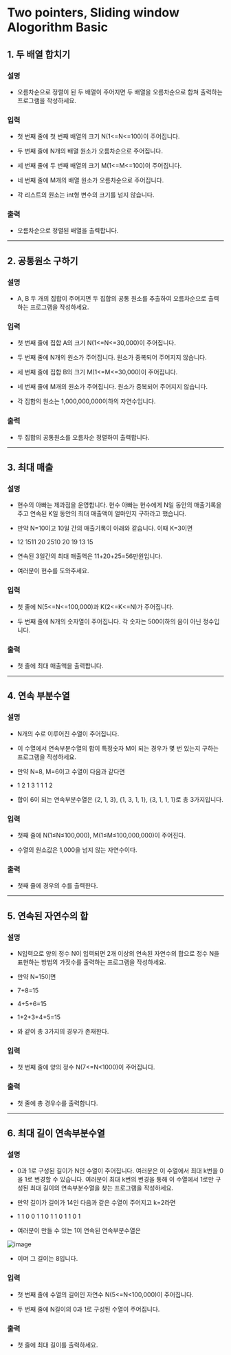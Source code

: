 # Two pointers, Sliding window Alogorithm Basic
## 1. 두 배열 합치기
### 설명

- 오름차순으로 정렬이 된 두 배열이 주어지면 두 배열을 오름차순으로 합쳐 출력하는 프로그램을 작성하세요.


### 입력
- 첫 번째 줄에 첫 번째 배열의 크기 N(1<=N<=100)이 주어집니다.

- 두 번째 줄에 N개의 배열 원소가 오름차순으로 주어집니다.

- 세 번째 줄에 두 번째 배열의 크기 M(1<=M<=100)이 주어집니다.

- 네 번째 줄에 M개의 배열 원소가 오름차순으로 주어집니다.

- 각 리스트의 원소는 int형 변수의 크기를 넘지 않습니다.


### 출력
- 오름차순으로 정렬된 배열을 출력합니다.



___
## 2. 공통원소 구하기
### 설명

- A, B 두 개의 집합이 주어지면 두 집합의 공통 원소를 추출하여 오름차순으로 출력하는 프로그램을 작성하세요.


### 입력
- 첫 번째 줄에 집합 A의 크기 N(1<=N<=30,000)이 주어집니다.

- 두 번째 줄에 N개의 원소가 주어집니다. 원소가 중복되어 주어지지 않습니다.

- 세 번째 줄에 집합 B의 크기 M(1<=M<=30,000)이 주어집니다.

- 네 번째 줄에 M개의 원소가 주어집니다. 원소가 중복되어 주어지지 않습니다.

- 각 집합의 원소는 1,000,000,000이하의 자연수입니다.


### 출력
- 두 집합의 공통원소를 오름차순 정렬하여 출력합니다.



___
## 3. 최대 매출
### 설명

- 현수의 아빠는 제과점을 운영합니다. 현수 아빠는 현수에게 N일 동안의 매출기록을 주고 연속된 K일 동안의 최대 매출액이 얼마인지 구하라고 했습니다.

- 만약 N=10이고 10일 간의 매출기록이 아래와 같습니다. 이때 K=3이면

- 12 1511 20 2510 20 19 13 15

- 연속된 3일간의 최대 매출액은 11+20+25=56만원입니다.

- 여러분이 현수를 도와주세요.


### 입력
- 첫 줄에 N(5<=N<=100,000)과 K(2<=K<=N)가 주어집니다.

- 두 번째 줄에 N개의 숫자열이 주어집니다. 각 숫자는 500이하의 음이 아닌 정수입니다.


### 출력
- 첫 줄에 최대 매출액을 출력합니다.



___
## 4. 연속 부분수열
### 설명

- N개의 수로 이루어진 수열이 주어집니다.

- 이 수열에서 연속부분수열의 합이 특정숫자 M이 되는 경우가 몇 번 있는지 구하는 프로그램을 작성하세요.

- 만약 N=8, M=6이고 수열이 다음과 같다면

- 1 2 1 3 1 1 1 2

- 합이 6이 되는 연속부분수열은 {2, 1, 3}, {1, 3, 1, 1}, {3, 1, 1, 1}로 총 3가지입니다.


### 입력
- 첫째 줄에 N(1≤N≤100,000), M(1≤M≤100,000,000)이 주어진다.

- 수열의 원소값은 1,000을 넘지 않는 자연수이다.


### 출력
- 첫째 줄에 경우의 수를 출력한다.



___
## 5. 연속된 자연수의 합
### 설명

- N입력으로 양의 정수 N이 입력되면 2개 이상의 연속된 자연수의 합으로 정수 N을 표현하는 방법의 가짓수를 출력하는 프로그램을 작성하세요.

- 만약 N=15이면

- 7+8=15

- 4+5+6=15

- 1+2+3+4+5=15

- 와 같이 총 3가지의 경우가 존재한다.


### 입력
- 첫 번째 줄에 양의 정수 N(7<=N<1000)이 주어집니다.


### 출력
- 첫 줄에 총 경우수를 출력합니다.

___
## 6. 최대 길이 연속부분수열
### 설명

- 0과 1로 구성된 길이가 N인 수열이 주어집니다. 여러분은 이 수열에서 최대 k번을 0을 1로 변경할 수 있습니다. 여러분이 최대 k번의 변경을 통해 이 수열에서 1로만 구성된 최대 길이의 연속부분수열을 찾는 프로그램을 작성하세요.

- 만약 길이가 길이가 14인 다음과 같은 수열이 주어지고 k=2라면

- 1 1 0 0 1 1 0 1 1 0 1 1 0 1

- 여러분이 만들 수 있는 1이 연속된 연속부분수열은

![image](https://user-images.githubusercontent.com/56079997/159698011-0058ce48-9533-467d-8646-d10248a04208.png)

- 이며 그 길이는 8입니다.


### 입력
- 첫 번째 줄에 수열의 길이인 자연수 N(5<=N<100,000)이 주어집니다.

- 두 번째 줄에 N길이의 0과 1로 구성된 수열이 주어집니다.


### 출력
- 첫 줄에 최대 길이를 출력하세요.

